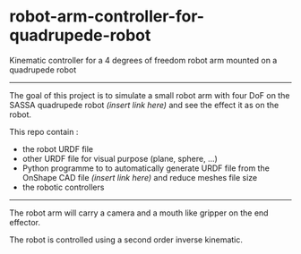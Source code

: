 # robot-arm-controller-for-quadrupede-robot
Kinematic controller for a 4 degrees of freedom robot arm mounted on a quadrupede robot


---

The goal of this project is to simulate a small robot arm with four DoF on the SASSA quadrupede robot *(insert link here)* and see the effect it as on the robot.

This repo contain :  
* the robot URDF file
* other URDF file for visual purpose (plane, sphere, ...)
* Python programme to to automatically generate URDF file from the OnShape CAD file *(insert link here)* and reduce meshes file size
* the robotic controllers

---

The robot arm will carry a camera and a mouth like gripper on the end effector.

The robot is controlled using a second order inverse kinematic.
